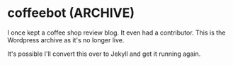# coffeebot (ARCHIVE)
I once kept a coffee shop review blog. It even had a contributor. This is the Wordpress archive as it's no longer live.

It's possible I'll convert this over to Jekyll and get it running again.
